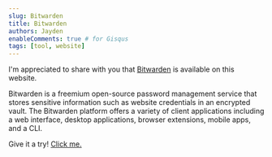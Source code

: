 ```yaml
---
slug: Bitwarden
title: Bitwarden
authors: Jayden
enableComments: true # for Gisqus
tags: [tool, website]
---
```


I'm appreciated to share with you that [Bitwarden](https://bitwarden.zengxud.top) is available on this website. 

Bitwarden is a freemium open-source password management service that stores sensitive information such as website credentials in an encrypted vault. The Bitwarden platform offers a variety of client applications including a web interface, desktop applications, browser extensions, mobile apps, and a CLI.

Give it a try! [Click me.](https://bitwarden.zengxud.top)